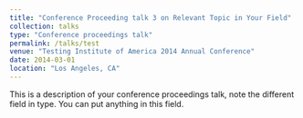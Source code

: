 ```yaml
---
title: "Conference Proceeding talk 3 on Relevant Topic in Your Field"
collection: talks
type: "Conference proceedings talk"
permalink: /talks/test
venue: "Testing Institute of America 2014 Annual Conference"
date: 2014-03-01
location: "Los Angeles, CA"
---
```


This is a description of your conference proceedings talk, note the different field in type. You can put anything in this field.
